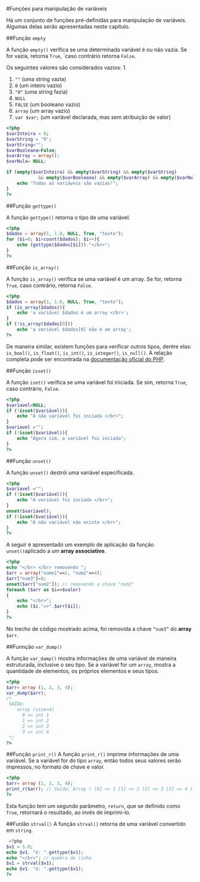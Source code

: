 #Funções para manipulação de variáveis

Há um conjunto de funções pré-definidas para manipulação de variáveis. Algumas delas serão apresentadas neste capítulo. 

##Função `empty`

A função `empty()` verifica se uma determinada variável é ou não vazia. Se for vazia, retorna `True`, ´caso contrário retorna `False`.

Os seguintes valores são considerados vazios: 1.
1. `""` (uma string vazia)
2. `0` (um inteiro vazio)
3. `"0"` (uma string fazia)
4. `NULL` 
5. `FALSE` (um booleano vazio)
6. `array` (um array vazio)
7. `var $var;` (um variável declarada, mas sem atribuição de valor)

```php
<?php
$varInteira = 0;
$varString = "0";
$varString="";
$varBooleana=False;
$varArray = array();
$varNula= NULL;

if (empty($varInteira) && empty($varString) && empty($varString)
            && empty($varBooleana) && empty($varArray) && empty($varNula)){
    echo "Todas as variáveis são vazias!";
}
?>
```

##Função `gettype()`

A função `gettype()` retorna o tipo de uma variável.

```php
<?php
$dados = array(1, 1.0, NULL, True, "texto");
for ($i=0; $i<count($dados); $i++){
    echo (gettype($dados[$i]))."</br>";
}
?>
```
##Função `is_array()`

A função `is_array()` verifica se uma variável é um array. Se for, retorna `True`, caso contrário, retorna `False`.

```php
<?php
$dados = array(1, 1.0, NULL, True, "texto");
if (is_array($dados)){
    echo 'a variável $dados é um array </br>';
}
if (!is_array($dados[0]))
    echo 'a variável $dados[0] não é um array';
?>
```
De maneira similar, existem funções para verificar outros tipos, dentre elas: `is_bool()`, `is_float()`, `is_int()`, `is_integer()`, `is_null()`. A relação completa pode ser encontrada na [documentação oficial do PHP](http://php.net). 

##Função `isset()`

A função `iset()` verifica se uma variável foi iniciada. Se sim, retorna `True`, caso contrário, `False`.

```php
<?php
$variavel=NULL;
if (!isset($variável)){
    echo "A não variável foi inciada </br>";
}
$variavel ="";
if (!isset($variável)){
    echo "Agora sim, a variável foi inciada";
}
?>
```

##Função `unset()`

A função `unset()` destrói uma variável especificada. 

```php
<?php
$variavel ="";
if (!isset($variável)){
    echo "A variável foi inciada </br>";
}
unset($variavel);
if (!isset($variável)){
    echo "A não variável não existe </br>";
}
?>
```
A seguir é apresentado um exemplo de aplicação da função `unset()`aplicado a um **array associativo**.

```php
<?php
echo "</br> </br> removendo ";
$arr = array("nume1"=>2, "num2"=>4);
$arr["num3"]=8;
unset($arr["num2"]); // removendo a chave "num2"
foreach ($arr as $i=>$valor)
{
    echo "</br>";
    echo ($i."=>".$arr[$i]);
}
?>
```
No trecho de código mostrado acima, foi removida a chave `“num3”` do **array** `$arr`.


##Funnção `var_dump()`

A função `var_damp()` mostra informações de uma variável de maneira estruturada, inclusive o seu tipo. Se a variável for um `array`, mostra a quantidade de elementos, os próprios elementos e seus tipos.

```php
<?php
$arr= array (1, 2, 3, 4);
var_dump($arr);
/*
 SAÍDA:
    array (size=4)
      0 => int 1
      1 => int 2
      2 => int 3
      3 => int 4
 */
?>
```

##Função `print_r()`
A função `print_r()` imprime informações de uma variável. Se a variável for do tipo `array`, então todos seus valores serão impressos, no formato de chave e valor.

```php
<?php
$arr= array (1, 2, 3, 4);
print_r($arr); // Saída: Array ( [0] => 1 [1] => 2 [2] => 3 [3] => 4 )
?>
```
Esta função tem um segundo parâmetro, `return`, que se definido como `True`, retornará o resultado, ao invés de imprimi-lo. 

##Funlão `strval()`
A função `strval()` retorna de uma variável convertido em `string`. 

```php
 <?php
$v1 = 5.0;
echo $v1. "é: ".gettype($v1);
echo "</br>"; // quebra de linha
$v1 = strval($v1);
echo $v1. "é: ".gettype($v1);
?>
```

